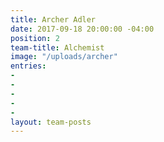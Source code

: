 ```yaml
---
title: Archer Adler
date: 2017-09-18 20:00:00 -04:00
position: 2
team-title: Alchemist
image: "/uploads/archer"
entries:
- 
- 
- 
- 
- 
layout: team-posts
---
```



